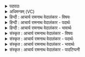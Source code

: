 <details><summary>पदपाठः</summary>

क꣡या꣢꣯। नः꣣। चित्रः꣢। आ। भु꣣वत्। ऊती꣢। स꣣दा꣡वृ꣢धः। स꣣दा꣢। वृ꣣धः। स꣣खा꣢꣯। स। खा꣣। क꣡या꣢꣯। श꣡चि꣢꣯ष्ठया। वृ꣣ता꣢। १६९।
</details>

<details><summary>अधिमन्त्रम् (VC)</summary>

- इन्द्रः
- वामदेवो गौतमः
- गायत्री
- षड्जः
- ऐन्द्रं काण्डम्
</details>

<details><summary>हिन्दी : आचार्य रामनाथ वेदालंकार - विषयः</summary>

अगले मन्त्र में इन्द्र नामक परमेश्वर और राजा की कृपा का वर्णन किया गया है।
</details>

<details><summary>हिन्दी : आचार्य रामनाथ वेदालंकार - पदार्थः</summary>

पदार्थान्वयभाषाः -  (चित्रः) अद्भुत गुण-कर्म-स्वभाववाला वह इन्द्रनामक परमेश्वर और राजा (कया) कैसी अद्भुत (ऊती) रक्षा के द्वारा, और (कया) कैसी अद्भुत (शचिष्ठया) अतिशय बुद्धिपूर्ण (वृता) विद्यमान क्रिया के द्वारा (नः) हमारा (सदावृधः) सदा बढ़ानेवाला (सखा) सखा (आ भुवत्) बना हुआ है ॥५॥ इस मन्त्र में अर्थश्लेष अलङ्कार है ॥५॥
</details>

<details><summary>हिन्दी : आचार्य रामनाथ वेदालंकार - भावार्थः</summary>

भावार्थभाषाः -  जैसे परमेश्वर अपनी विलक्षण रक्षा से और विलक्षण क्रियाशक्ति से सबकी रक्षा और उपकार करता है, वैसे ही राजा प्रजाजनों का रक्षण और उपकार करे ॥५॥
</details>

<details><summary>संस्कृत : आचार्य रामनाथ वेदालंकार - विषयः</summary>

अथेन्द्राख्यस्य परमात्मनो नृपतेश्च कृपां वर्णयन्नाह।
</details>

<details><summary>संस्कृत : आचार्य रामनाथ वेदालंकार - पदार्थः</summary>

पदार्थान्वयभाषाः -  (चित्रः) अद्भुतगुणकर्मस्वभावः स इन्द्रः परमेश्वरो राजा वा (कया) कया अद्भुतया (ऊतो) ऊत्या रक्षया। सुपां सुलुक्पूर्वसवर्ण०। अ० ७।१।३९ इति तृतीयैकवचनस्य पूर्वसवर्णदीर्घः। (कया) कया (च) अद्भुतया (शचिष्ठया२) अतिशयेन प्रज्ञावत्या, बुद्धिपूर्वयेत्यर्थः। शचीति प्रज्ञानामसु पठितम्। निघं० ३।९। तद्वती शचीमती। ततोऽतिशायने इष्ठनि विन्मतोर्लुक्। अ० ५।३।६५ इति मतुपो लुक्। (वृता३) वर्तमानया क्रियया। वर्तते या सा वृत्, तया। (नः) अस्माकम् (सदावृधः) सदा वर्धयिता (सखा) सुहृत् (आभुवत्) आ भवति। भुवदिति भूधातोर्लेटि रूपम् ॥५॥४ अत्र अर्थश्लेषालङ्कारः ॥५॥
</details>

<details><summary>संस्कृत : आचार्य रामनाथ वेदालंकार - भावार्थः</summary>

भावार्थभाषाः -  यथा परमेश्वरः स्वकीयया विलक्षणरक्षया विलक्षणक्रियाशक्त्या च सर्वान् रक्षत्युपकरोति च, तथैव राजा प्रजाजनान् रक्षेदुपकुर्याच्च ॥५॥
</details>

<details><summary>संस्कृत : आचार्य रामनाथ वेदालंकार - पादटिप्पनी</summary>

टिप्पणी:   १. ऋ० ४।३१।१, य० २७।३९, ३६।४, साम० ६८२, अथ० २०।१२४।१। २. शचीति प्रज्ञाकर्मणोर्नाम, प्रज्ञावत्तमया प्रज्ञासहितमनुष्ठीयमानया इत्यर्थः—इति भ०। ३. वर्ततेऽसाविति वृत्, तया वृता वर्तमानयेत्यर्थः—इति वि०। आवृता आवर्तमानेन कर्मणा—इति भ०। ४. एष मन्त्रो दयानन्दर्षिणा ऋग्भाष्ये राजपक्षे, यजुर्भाष्ये २७।३९ इत्यत्र विद्वत्पक्षे, ३६।४ इत्यत्र च परमेश्वरपक्षे व्याख्यातः।
</details>